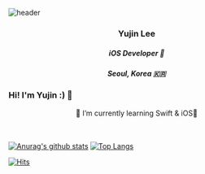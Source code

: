 ![header](https://capsule-render.vercel.app/api?type=waving&color=ACF1E5&height=200&section=header&text=YUJINNEE&fontSize=80)




<h3 align='center'> Yujin Lee </h3>
<h5 align='center'> iOS Developer  </h5>
<h5 align='center'> Seoul, Korea 🇰🇷 </h5>

### Hi! I'm Yujin :) 👋 
<center>🌱 I’m currently learning Swift & iOS</center>
<br> </br>

[![Anurag's github stats](https://github-readme-stats.vercel.app/api?username=yujinnee)](https://github.com/anuraghazra/github-readme-stats)
[![Top Langs](https://github-readme-stats.vercel.app/api/top-langs/?username=yujinnee&layout=compact)](https://github.com/Taehyeon-Kim/github-readme-stats)


[![Hits](https://hits.seeyoufarm.com/api/count/incr/badge.svg?url=https%3A%2F%2Fgithub.com%2Fyujinnee&count_bg=%23DED0FF&title_bg=%239E9E9E&icon=&icon_color=%23E7E7E7&title=hits&edge_flat=false)](https://hits.seeyoufarm.com)

